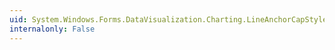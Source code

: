 ```yaml
---
uid: System.Windows.Forms.DataVisualization.Charting.LineAnchorCapStyle
internalonly: False
---
```

